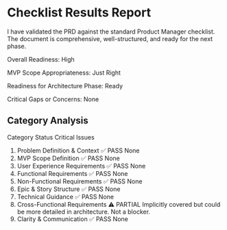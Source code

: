 # Checklist Results Report

I have validated the PRD against the standard Product Manager checklist. The document is comprehensive, well-structured, and ready for the next phase.

Overall Readiness: High

MVP Scope Appropriateness: Just Right

Readiness for Architecture Phase: Ready

Critical Gaps or Concerns: None

## Category Analysis
Category	Status	Critical Issues
1. Problem Definition & Context	✅ PASS	None
2. MVP Scope Definition	✅ PASS	None
3. User Experience Requirements	✅ PASS	None
4. Functional Requirements	✅ PASS	None
5. Non-Functional Requirements	✅ PASS	None
6. Epic & Story Structure	✅ PASS	None
7. Technical Guidance	✅ PASS	None
8. Cross-Functional Requirements	⚠️ PARTIAL	Implicitly covered but could be more detailed in architecture. Not a blocker.
9. Clarity & Communication	✅ PASS	None